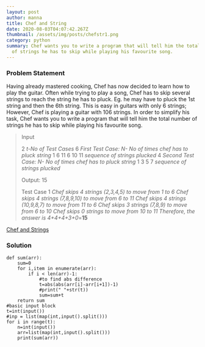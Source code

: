 ```yaml
---
layout: post
author: manna
title: Chef and String
date: 2020-08-03T04:07:42.267Z
thumbnail: /assets/img/posts/chefstr1.png
category: python
summary: Chef wants you to write a program that will tell him the total number
  of strings he has to skip while playing his favourite song.
---
```

### Problem Statement

Having already mastered cooking, Chef has now decided to learn how to play the guitar. Often while trying to play a song, Chef has to skip several strings to reach the string he has to pluck. Eg. he may have to pluck the 1st string and then the 6th string. This is easy in guitars with only 6 strings; However, Chef is playing a guitar with 106 strings. In order to simplify his task, Chef wants you to write a program that will tell him the total number of strings he has to skip while playing his favourite song.

> Input
>
> 2 *t-No of Test Cases*
> 6 *First Test Case: N- No of times chef has to pluck string*
> 1 6 11 6 10 11 *sequence of strings plucked*
> 4 *Second Test Case: N- No of times chef has to pluck string*
> 1 3 5 7 *sequence of strings plucked*
>
> Output: 15
>
> Test Case 1
> *Chef skips 4 strings (2,3,4,5) to move from 1 to 6
> Chef skips 4 strings (7,8,9,10) to move from 6 to 11
> Chef skips 4 strings (10,9,8,7) to move from 11 to 6
> Chef skips 3 strings (7,8,9) to move from 6 to 10
> Chef skips 0 strings to move from 10 to 11
> Therefore, the answer is 4+4+4+3+0*=**15**

[Chef and Strings](https://www.codechef.com/problems/CHEFSTR1)

### Solution

```
def sum(arr):
    sum=0
    for i,item in enumerate(arr):
        if i < len(arr)-1:
            #to find abs difference
            t=abs(abs(arr[i]-arr[i+1])-1) 
            #print(" "+str(t))
            sum=sum+t
    return sum
#basic input block
t=int(input())
#inp = list(map(int,input().split())) 
for i in range(t):
    n=int(input())
    arr=list(map(int,input().split()))
    print(sum(arr))
```